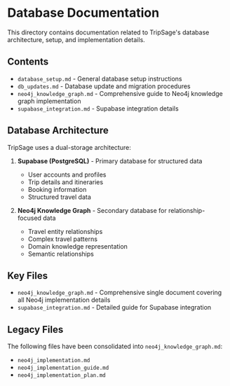 # Database Documentation

This directory contains documentation related to TripSage's database architecture, setup, and implementation details.

## Contents

- `database_setup.md` - General database setup instructions
- `db_updates.md` - Database update and migration procedures
- `neo4j_knowledge_graph.md` - Comprehensive guide to Neo4j knowledge graph implementation
- `supabase_integration.md` - Supabase integration details

## Database Architecture

TripSage uses a dual-storage architecture:

1. **Supabase (PostgreSQL)** - Primary database for structured data

   - User accounts and profiles
   - Trip details and itineraries
   - Booking information
   - Structured travel data

2. **Neo4j Knowledge Graph** - Secondary database for relationship-focused data
   - Travel entity relationships
   - Complex travel patterns
   - Domain knowledge representation
   - Semantic relationships

## Key Files

- `neo4j_knowledge_graph.md` - Comprehensive single document covering all Neo4j implementation details
- `supabase_integration.md` - Detailed guide for Supabase integration

## Legacy Files

The following files have been consolidated into `neo4j_knowledge_graph.md`:

- `neo4j_implementation.md`
- `neo4j_implementation_guide.md`
- `neo4j_implementation_plan.md`
